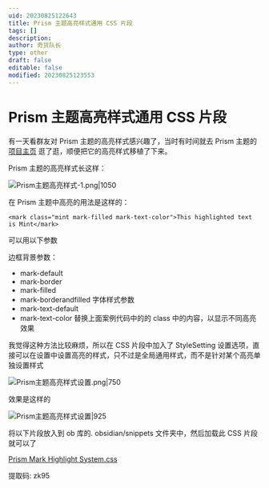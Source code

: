 ```yaml
---
uid: 20230825122643
title: Prism 主题高亮样式通用 CSS 片段
tags: []
description: 
author: 奇货队长
type: other
draft: false
editable: false
modified: 20230825123553
---
```


# Prism 主题高亮样式通用 CSS 片段

有一天看群友对 Prism 主题的高亮样式感兴趣了，当时有时间就去 Prism 主题的 [项目主页](https://github.com/damiankorcz/Prism-Theme) 逛了逛，顺便把它的高亮样式移植了下来。

Prism 主题的高亮样式长这样：

![Prism主题高亮样式-1.png|1050](https://cdn.pkmer.cn/images/Prism%E4%B8%BB%E9%A2%98%E9%AB%98%E4%BA%AE%E6%A0%B7%E5%BC%8F-1.png!pkmer)

在 Prism 主题中高亮的用法是这样的：

```code
<mark class="mint mark-filled mark-text-color">This highlighted text is Mint</mark>
```

可以用以下参数

边框背景参数：

- mark-default
- mark-border
- mark-filled
- mark-borderandfilled
字体样式参数
- mark-text-default
- mark-text-color
替换上面案例代码中的的 class 中的内容，以显示不同高亮效果

我觉得这种方法比较麻烦，所以在 CSS 片段中加入了 StyleSetting 设置选项，直接可以在设置中设置高亮的样式，只不过是全局通用样式，而不是针对某个高亮单独设置样式

![Prism主题高亮样式设置.png|750](https://cdn.pkmer.cn/images/Prism%E4%B8%BB%E9%A2%98%E9%AB%98%E4%BA%AE%E6%A0%B7%E5%BC%8F%E8%AE%BE%E7%BD%AE.png!pkmer)

效果是这样的

![Prism主题高亮样式设置|925](https://cdn.pkmer.cn/images/234.gif!pkmer)

将以下片段放入到 ob 库的. obsidian/snippets 文件夹中，然后加载此 CSS 片段就可以了

[Prism Mark Highlight System.css]( https://www.aliyundrive.com/s/Xffysji3Fef )

提取码: zk95